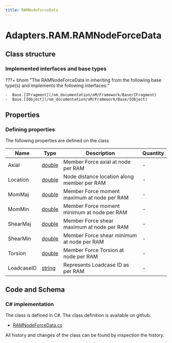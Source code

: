 ```yaml
---
title: RAMNodeForceData
---
```


# Adapters.RAM.RAMNodeForceData



## Class structure

### Implemented interfaces and base types

???+ bhom "The RAMNodeForceData in inheriting from the following base type(s) and implements the following interfaces:"

    -  Base.[IFragment](/om_documentation/oM/Framework/Base/IFragment)
    -  Base.[IObject](/om_documentation/oM/Framework/Base/IObject)


## Properties



### Defining properties

The following properties are defined on the class

| Name             | Type             | Description      | Quantity         |
|------------------|------------------|------------------|------------------|
| Axial | [double](https://learn.microsoft.com/en-us/dotnet/api/System.Double?view=netstandard-2.0) | Member Force axial at node per RAM | - |
| Location | [double](https://learn.microsoft.com/en-us/dotnet/api/System.Double?view=netstandard-2.0) | Node distance location along member per RAM | - |
| MomMaj | [double](https://learn.microsoft.com/en-us/dotnet/api/System.Double?view=netstandard-2.0) | Member Force moment maximum at node per RAM | - |
| MomMin | [double](https://learn.microsoft.com/en-us/dotnet/api/System.Double?view=netstandard-2.0) | Member Force moment minimum at node per RAM | - |
| ShearMaj | [double](https://learn.microsoft.com/en-us/dotnet/api/System.Double?view=netstandard-2.0) | Member Force shear maximum at node per RAM | - |
| ShearMin | [double](https://learn.microsoft.com/en-us/dotnet/api/System.Double?view=netstandard-2.0) | Member Force shear minimum at node per RAM | - |
| Torsion | [double](https://learn.microsoft.com/en-us/dotnet/api/System.Double?view=netstandard-2.0) | Member Force Torsion at node per RAM | - |
| LoadcaseID | [string](https://learn.microsoft.com/en-us/dotnet/api/System.String?view=netstandard-2.0) | Represents Loadcase ID as per RAM | - |


## Code and Schema

### C# implementation

The class is defined in C#. The class definition is available on github:

- [RAMNodeForceData.cs](https://github.com/BHoM/RAM_Toolkit/blob/develop/RAM_oM/Fragments/RAMNodeForceData.cs)

All history and changes of the class can be found by inspection the history.
